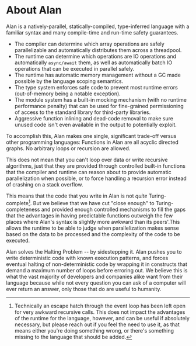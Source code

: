 # About Alan

Alan is a natively-parallel, statically-compiled, type-inferred language with a familiar syntax and many compile-time and run-time safety guarantees.

* The compiler can determine which array operations are safely parallelizable and automatically distributes them across a threadpool.
* The runtime can determine which operations are IO operations and automatically `async/await` them, as well as automatically batch IO operations that can be executed in parallel safely.
* The runtime has automatic memory management without a GC made possible by the language scoping semantics.
* The type system enforces safe code to prevent most runtime errors (out-of-memory being a notable exception).
* The module system has a built-in mocking mechanism (with no runtime performance penalty) that can be used for fine-grained permissioning of access to the standard library for third-party libraries.
* Aggressive function inlining and dead-code removal to make sure unused code isn't even available in the output to potentially exploit.

To accomplish this, Alan makes one single, significant trade-off versus other programming languages: Functions in Alan are all acyclic directed graphs. No arbitrary loops or recursion are allowed.

This does not mean that you can't loop over data or write recursive algorithms, just that they are provided through controlled built-in functions that the compiler and runtime can reason about to provide automatic parallelization when possible, or to force handling a recursion error instead of crashing on a stack overflow.

This means that the code that you write in Alan is not *quite* Turing-complete[^1]. But we believe that we have cut "close enough" to Turing-completeness and provided enough controlled mechanisms to fill the gaps that the advantages in having predictable functions outweigh the few places where Alan's syntax is slightly more awkward than its peers'.This allows the runtime to be able to judge when parallelization makes sense based on the data to be processed and the complexity of the code to be executed.

Alan solves the Halting Problem -- by sidestepping it. Alan pushes you to write deterministic code with known execution patterns, and forces eventual halting of non-deterministic code by wrapping it in constructs that demand a maximum number of loops before erroring out. We believe this is what the vast majority of developers and companies alike want from their language because while not every question you can ask of a computer will ever return an answer, only those that do are useful to humanity.

[^1]: Technically an escape hatch through the event loop has been left open for very awkward recursive calls. This does not impact the advantages of the runtime for the language, however, and can be useful if absolutely necessary, but please reach out if you feel the need to use it, as that means either you're doing something wrong, or there's something missing to the language that should be added.
